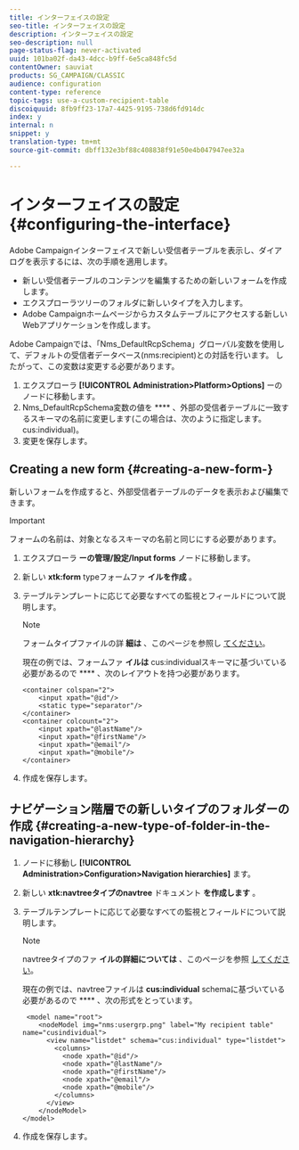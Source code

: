 ```yaml
---
title: インターフェイスの設定
seo-title: インターフェイスの設定
description: インターフェイスの設定
seo-description: null
page-status-flag: never-activated
uuid: 101ba02f-da43-4dcc-b9ff-6e5ca848fc5d
contentOwner: sauviat
products: SG_CAMPAIGN/CLASSIC
audience: configuration
content-type: reference
topic-tags: use-a-custom-recipient-table
discoiquuid: 8fb9ff23-17a7-4425-9195-738d6fd914dc
index: y
internal: n
snippet: y
translation-type: tm+mt
source-git-commit: dbff132e3bf88c408838f91e50e4b047947ee32a

---
```



# インターフェイスの設定{#configuring-the-interface}

Adobe Campaignインターフェイスで新しい受信者テーブルを表示し、ダイアログを表示するには、次の手順を適用します。

* 新しい受信者テーブルのコンテンツを編集するための新しいフォームを作成します。
* エクスプローラツリーのフォルダに新しいタイプを入力します。
* Adobe Campaignホームページからカスタムテーブルにアクセスする新しいWebアプリケーションを作成します。

Adobe Campaignでは、「Nms_DefaultRcpSchema」グローバル変数を使用して、デフォルトの受信者データベース(nms:recipient)との対話を行います。 したがって、この変数は変更する必要があります。

1. エクスプローラ **[!UICONTROL Administration>Platform>Options]** ーのノードに移動します。
1. Nms_DefaultRcpSchema変数の値を **** 、外部の受信者テーブルに一致するスキーマの名前に変更します(この場合は、次のように指定します。cus:individual)。
1. 変更を保存します。

## Creating a new form {#creating-a-new-form-}

新しいフォームを作成すると、外部受信者テーブルのデータを表示および編集できます。

>[!IMPORTANT]
>
>フォームの名前は、対象となるスキーマの名前と同じにする必要があります。

1. エクスプローラ **ーの管理/設定/Input forms** ノードに移動します。
1. 新しい **xtk:form** typeフォームファ **イルを作成** 。
1. テーブルテンプレートに応じて必要なすべての監視とフィールドについて説明します。

   >[!NOTE]
   >
   >フォームタイプファイルの詳 **細は** 、このページを参照し [てください](../../configuration/using/identifying-a-form.md)。

   現在の例では、フォームファ **イルは** cus:individualスキーマに基づいている必要があるので **** 、次のレイアウトを持つ必要があります。

   ```
   <container colspan="2">
       <input xpath="@id"/>
       <static type="separator"/>
   </container>
   <container colcount="2">
       <input xpath="@lastName"/>
       <input xpath="@firstName"/>
       <input xpath="@email"/>
       <input xpath="@mobile"/>
   </container> 
   ```

1. 作成を保存します。

## ナビゲーション階層での新しいタイプのフォルダーの作成 {#creating-a-new-type-of-folder-in-the-navigation-hierarchy}

1. ノードに移動し **[!UICONTROL Administration>Configuration>Navigation hierarchies]** ます。
1. 新しい **xtk:navtreeタイプのnavtree** ドキュメント **を作成します** 。
1. テーブルテンプレートに応じて必要なすべての監視とフィールドについて説明します。

   >[!NOTE]
   >
   >navtreeタイプのファ **イルの詳細については** 、このページを参照 [してください](../../configuration/using/about-navigation-hierarchy.md)。

   現在の例では、navtreeファイルは **cus:individual** schemaに基づいている必要があるので **** 、次の形式をとっています。

   ```
    <model name="root">
       <nodeModel img="nms:usergrp.png" label="My recipient table" name="cusindividual">
         <view name="listdet" schema="cus:individual" type="listdet">
           <columns>
             <node xpath="@id"/>
             <node xpath="@lastName"/>
             <node xpath="@firstName"/>
             <node xpath="@email"/>
             <node xpath="@mobile"/>
           </columns>
         </view>
       </nodeModel>
   </model>
   ```

1. 作成を保存します。

